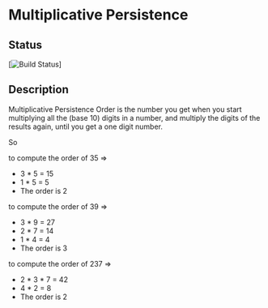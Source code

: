 # Multiplicative Persistence

## Status

[![Build Status](https://github.com/erwinvaneijk/multiplicative-persistence/workflows/python-multiplicative-persistence/badge.svg)]

## Description

Multiplicative Persistence Order is the number you get when you start
multiplying all the (base 10) digits in a number, and multiply the digits
of the results again, until you get a one digit number.

So

to compute the order of 35 =>

- 3 * 5 = 15
- 1 * 5 = 5
- The order is 2

to compute the order of 39 =>

- 3 * 9 = 27
- 2 * 7 = 14
- 1 * 4 = 4
- The order is 3

to compute the order of 237 =>

- 2 * 3 * 7 = 42
- 4 * 2 = 8
- The order is 2
